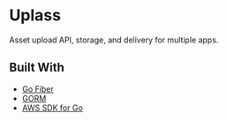 # Uplass

Asset upload API, storage, and delivery for multiple apps.

## Built With

- [Go Fiber](https://gofiber.io/)
- [GORM](https://gorm.io/index.html)
- [AWS SDK for Go](https://github.com/aws/aws-sdk-go)
